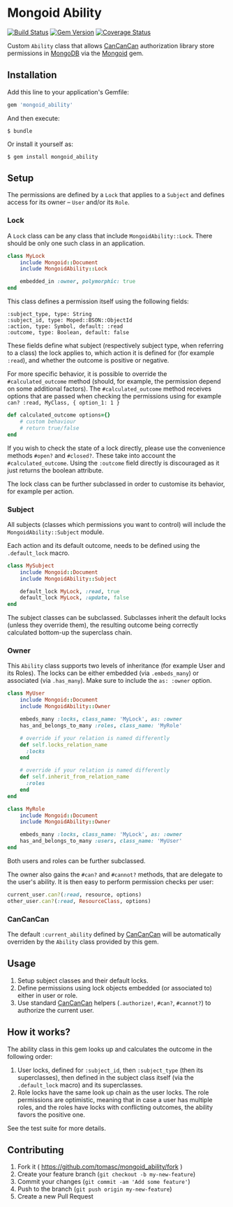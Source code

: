 # Mongoid Ability

[![Build Status](https://travis-ci.org/tomasc/mongoid_ability.svg)](https://travis-ci.org/tomasc/mongoid_ability) [![Gem Version](https://badge.fury.io/rb/mongoid_ability.svg)](http://badge.fury.io/rb/mongoid_ability) [![Coverage Status](https://img.shields.io/coveralls/tomasc/mongoid_ability.svg)](https://coveralls.io/r/tomasc/mongoid_ability)

Custom `Ability` class that allows [CanCanCan](https://github.com/CanCanCommunity/cancancan) authorization library store permissions in [MongoDB](http://www.mongodb.org) via the [Mongoid](https://github.com/mongoid/mongoid) gem.

## Installation

Add this line to your application's Gemfile:

```ruby
gem 'mongoid_ability'
```

And then execute:

```
$ bundle
```

Or install it yourself as:

```
$ gem install mongoid_ability
```

## Setup

The permissions are defined by a `Lock` that applies to a `Subject` and defines access for its owner – `User` and/or its `Role`.

### Lock

A `Lock` class can be any class that include `MongoidAbility::Lock`. There should be only one such class in an application.

```ruby
class MyLock
    include Mongoid::Document
    include MongoidAbility::Lock

    embedded_in :owner, polymorphic: true
end
```

This class defines a permission itself using the following fields:

`:subject_type, type: String`  
`:subject_id, type: Moped::BSON::ObjectId`  
`:action, type: Symbol, default: :read`  
`:outcome, type: Boolean, default: false`  

These fields define what subject (respectively subject type, when referring to a class) the lock applies to, which action it is defined for (for example `:read`), and whether the outcome is positive or negative.

For more specific behavior, it is possible to override the `#calculated_outcome` method (should, for example, the permission depend on some additional factors). The `#calculated_outcome` method receives options that are passed when checking the permissions using for example `can? :read, MyClass, { option_1: 1 }`

```ruby
def calculated_outcome options={}
    # custom behaviour
    # return true/false
end
```

If you wish to check the state of a lock directly, please use the convenience methods `#open?` and `#closed?`. These take into account the `#calculated_outcome`. Using the `:outcome` field directly is discouraged as it just returns the boolean attribute.

The lock class can be further subclassed in order to customise its behavior, for example per action.

### Subject

All subjects (classes which permissions you want to control) will include the `MongoidAbility::Subject` module.

Each action and its default outcome, needs to be defined using the `.default_lock` macro.

```ruby
class MySubject
    include Mongoid::Document
    include MongoidAbility::Subject

    default_lock MyLock, :read, true
    default_lock MyLock, :update, false
end
```

The subject classes can be subclassed. Subclasses inherit the default locks (unless they override them), the resulting outcome being correctly calculated bottom-up the superclass chain.

### Owner

This `Ability` class supports two levels of inheritance (for example User and its Roles). The locks can be either embedded (via `.embeds_many`) or associated (via `.has_many`). Make sure to include the `as: :owner` option.

```ruby
class MyUser
    include Mongoid::Document
    include MongoidAbility::Owner

    embeds_many :locks, class_name: 'MyLock', as: :owner
    has_and_belongs_to_many :roles, class_name: 'MyRole'

    # override if your relation is named differently
    def self.locks_relation_name
      :locks
    end

    # override if your relation is named differently
    def self.inherit_from_relation_name
      :roles
    end
end
```

```ruby
class MyRole
    include Mongoid::Document
    include MongoidAbility::Owner

    embeds_many :locks, class_name: 'MyLock', as: :owner
    has_and_belongs_to_many :users, class_name: 'MyUser'
end
```

Both users and roles can be further subclassed.

The owner also gains the `#can?` and `#cannot?` methods, that are delegate to the user's ability. It is then easy to perform permission checks per user:

```ruby
current_user.can?(:read, resource, options)
other_user.can?(:read, ResourceClass, options)
```

### CanCanCan

The default `:current_ability` defined by [CanCanCan](https://github.com/CanCanCommunity/cancancan) will be automatically overriden by the `Ability` class provided by this gem.

## Usage

1. Setup subject classes and their default locks.
2. Define permissions using lock objects embedded (or associated to) either in user or role.
3. Use standard [CanCanCan](https://github.com/CanCanCommunity/cancancan) helpers (`.authorize!`, `#can?`, `#cannot?`) to authorize the current user.

## How it works?

The ability class in this gem looks up and calculates the outcome in the following order:

1. User locks, defined for `:subject_id`, then `:subject_type` (then its superclasses), then defined in the subject class itself (via the `.default_lock` macro) and its superclasses.
2. Role locks have the same look up chain as the user locks. The role permissions are optimistic, meaning that in case a user has multiple roles, and the roles have locks with conflicting outcomes, the ability favors the positive one.

See the test suite for more details.

## Contributing

1. Fork it ( https://github.com/tomasc/mongoid_ability/fork )
2. Create your feature branch (`git checkout -b my-new-feature`)
3. Commit your changes (`git commit -am 'Add some feature'`)
4. Push to the branch (`git push origin my-new-feature`)
5. Create a new Pull Request
